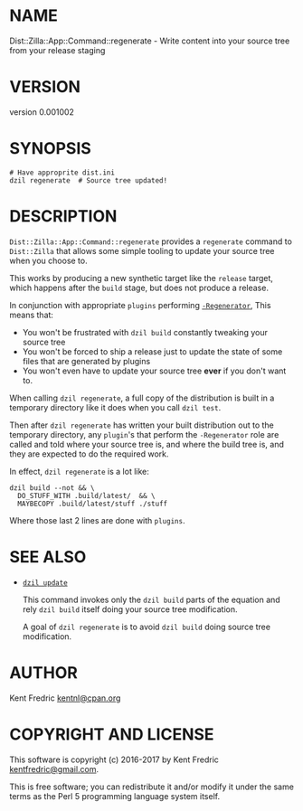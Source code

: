 # NAME

Dist::Zilla::App::Command::regenerate - Write content into your source tree from your release staging

# VERSION

version 0.001002

# SYNOPSIS

    # Have approprite dist.ini
    dzil regenerate  # Source tree updated!

# DESCRIPTION

`Dist::Zilla::App::Command::regenerate` provides a `regenerate` command to `Dist::Zilla`
that allows some simple tooling to update your source tree when you choose to.

This works by producing a new synthetic target like the `release` target, which happens
after the `build` stage, but does not produce a release.

In conjunction with appropriate `plugins` performing
[`-Regenerator`](https://metacpan.org/pod/Dist%3A%3AZilla%3A%3ARole%3A%3ARegenerator), This means that:

- You won't be frustrated with `dzil build` constantly tweaking your source tree
- You won't be forced to ship a release just to update the state of some files that are generated
by plugins
- You won't even have to update your source tree **ever** if you don't want to.

When calling `dzil regenerate`, a full copy of the distribution is built in a temporary directory
like it does when you call `dzil test`.

Then after `dzil regenerate` has written your built distribution out to the temporary directory,
any `plugin`'s that perform the `-Regenerator` role are called and told where your source tree is,
and where the build tree is, and they are expected to do the required work.

In effect, `dzil regenerate` is a lot like:

    dzil build --not && \
      DO_STUFF_WITH .build/latest/  && \
      MAYBECOPY .build/latest/stuff ./stuff

Where those last 2 lines are done with `plugins`.

# SEE ALSO

- [`dzil update`](https://metacpan.org/pod/Dist%3A%3AZilla%3A%3AApp%3A%3ACommand%3A%3Aupdate)

    This command invokes only the `dzil build` parts of the equation and rely `dzil build`
    itself doing your source tree modification.

    A goal of `dzil regenerate` is to avoid `dzil build` doing source tree modification.

# AUTHOR

Kent Fredric <kentnl@cpan.org>

# COPYRIGHT AND LICENSE

This software is copyright (c) 2016-2017 by Kent Fredric <kentfredric@gmail.com>.

This is free software; you can redistribute it and/or modify it under
the same terms as the Perl 5 programming language system itself.
